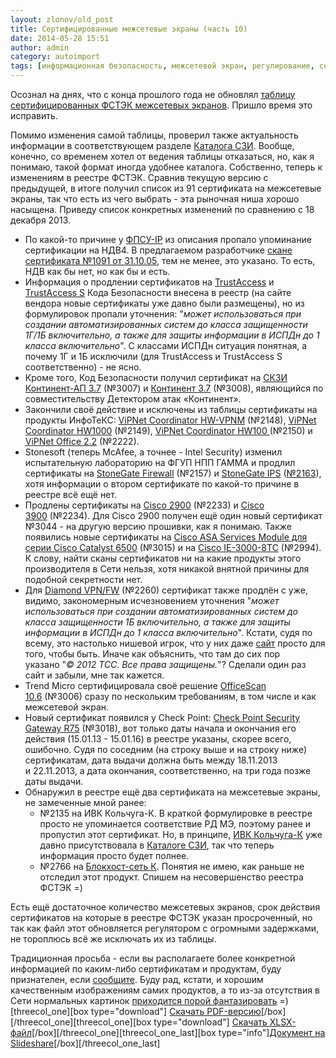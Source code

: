 ```yaml
---
layout: zlonov/old_post
title: Сертифицированные межсетевые экраны (часть 10)
date: 2014-05-28 15:51
author: admin
category: autoimport
tags: [информационная безопасность, межсетевой экран, регулирование, сертификация, СЗИ, ФСТЭК]
---
```

Осознал на днях, что с конца прошлого года не обновлял <a href="https://zlonov.ru/certified_firewalls/#table" target="_blank">таблицу сертифицированных ФСТЭК межсетевых экранов</a>. Пришло время это исправить.

Помимо изменения самой таблицы, проверил также актуальность информации в соответствующем разделе <a href="https://zlonov.ru/catalog/category/certified-firewalls/" target="_blank">Каталога СЗИ</a>. Вообще, конечно, со временем хотел от ведения таблицы отказаться, но, как я понимаю, такой формат иногда удобнее каталога. Собственно, теперь к изменениям в реестре ФСТЭК. Сравнив текущую версию с предыдущей, в итоге получил список из 91 сертификата на межсетевые экраны, так что есть из чего выбрать - эта рыночная ниша хорошо насыщена. Приведу список конкретных изменений по сравнению с 18 декабря 2013.

<ul>
    <li>По какой-то причине у <a href="https://zlonov.ru/catalog/certified-firewalls/фпсу-ip/" target="_blank">ФПСУ-IP</a> из описания пропало упоминание сертификации на НДВ4. В предлагаемом разработчике <a href="/assets/uploads/Сертификат-ФСТЭК-1091.jpg" target="_blank">скане сертификата №1091 от 31.10.05</a>, тем не менее, это указано. То есть, НДВ как бы нет, но как бы и есть.</li>
    <li>Информация о продлении сертификатов на <a href="https://zlonov.ru/catalog/certified-firewalls/trustaccess/" target="_blank">TrustAccess</a> и <a href="https://zlonov.ru/catalog/certified-firewalls/trustaccess-s/" target="_blank">TrustAccess S</a> Кода Безопасности внесена в реестр (на сайте вендора новые сертификаты уже давно были размещены), но из формулировок пропали уточнения: "<em>может использоваться при создании автоматизированных систем до класса защищенности 1Г/1Б включительно, а также для защиты информации в ИСПДн до 1 класса включительно</em>". С классами ИСПДн ситуация понятная, а почему 1Г и 1Б исключили (для TrustAccess и TrustAccess S соответственно) - не ясно.</li>
    <li>Кроме того, Код Безопасности получил сертификат на <a href="https://zlonov.ru/catalog/certified-firewalls/скзи-континент-ап-3-7/" target="_blank">СКЗИ Континент-АП 3.7</a> (№3007) и <a href="https://zlonov.ru/catalog/certified-firewalls/континент-3-7/" target="_blank">Континент 3.7</a> (№3008), являющийся по совместительству Детектором атак «Континент».</li>
    <li>Закончили своё действие и исключены из таблицы сертификаты на продукты ИнфоТеКС: <a href="https://zlonov.ru/catalog/certified-firewalls/vipnet-coordinator-hw-vpnm/" target="_blank">ViPNet Coordinator HW-VPNM</a> (№2148), <a href="https://zlonov.ru/catalog/certified-firewalls/vipnet-coordinator-hw1000/" target="_blank">ViPNet Coordinator HW1000</a> (№2149), <a href="https://zlonov.ru/catalog/certified-firewalls/vipnet-coordinator-hw100/" target="_blank">ViPNet Coordinator HW100 </a>(№2150) и <a href="https://zlonov.ru/catalog/certified-firewalls/vipnet-office-2-2/" target="_blank">ViPNet Office 2.2</a> (№2222).</li>
    <li>Stonesoft (теперь McAfee, а точнее - Intel Security) изменил испытательную лабораторию на ФГУП НПП ГАММА и продлил сертификаты на <a href="https://zlonov.ru/catalog/certified-firewalls/stonegate-firewall/" target="_blank">StoneGate Firewall</a> (№2157) и <a href="https://zlonov.ru/catalog/certified-firewalls/stonegate-ips/" target="_blank">StoneGate IPS</a> (<a href="/assets/uploads/Сертификат-ФСТЭК-2163.jpg" target="_blank">№2163</a>), хотя информации о втором сертификате по какой-то причине в реестре всё ещё нет.</li>
    <li>Продлены сертификаты на <a href="https://zlonov.ru/catalog/certified-firewalls/cisco-2900/">Cisco 2900</a> (№2233) и <a href="https://zlonov.ru/catalog/certified-firewalls/cisco-3900/">Cisco 3900</a> (№2234). Для Cisco 2900 получен ещё один новый сертификат №3044 - на другую версию прошивки, как я понимаю. Также появились новые сертификаты на <a href="https://zlonov.ru/catalog/certified-firewalls/cisco-asa-services-module-для-серии-cisco-catalyst-6500/" target="_blank">Cisco ASA Services Module для серии Cisco Catalyst 6500</a> (№3015) и на <a href="https://zlonov.ru/catalog/certified-firewalls/cisco-ie-3000-8tc/" target="_blank">Cisco IE-3000-8TC</a> (№2994). К слову, найти сканы сертификатов ни на какие продукты этого производителя в Сети нельзя, хотя никакой внятной причины для подобной секретности нет.</li>
    <li>Для <a href="https://zlonov.ru/catalog/certified-firewalls/diamond-vpnfw/">Diamond VPN/FW</a> (№2260) сертификат также продлён с уже, видимо, закономерным исчезновением уточнения "<em>может использоваться при создании автоматизированных систем до класса защищенности 1Б включительно, а также для защиты информации в ИСПДн до 1 класса включительно</em>". Кстати, судя по всему, это настолько нишевой игрок, что у них даже <a href="http://tssltd.ru" target="_blank">сайт</a> просто для того, чтобы быть. Иначе как объяснить, что там до сих пор указано "<em>© 2012 TCC. Все права защищены.</em>"? Сделали один раз сайт и забыли, мне так кажется.</li>
    <li>Trend Micro сертифицировала своё решение <a href="https://zlonov.ru/catalog/certified-firewalls/officescan/" target="_blank">OfficeScan 10.6</a> (№3006) сразу по нескольким требованиям, в том числе и как межсетевой экран.</li>
    <li>Новый сертификат появился у Check Point: <a href="https://zlonov.ru/catalog/certified-firewalls/check-point-security-gateway-r75/" target="_blank">Check Point Security Gateway R75</a> (№3018), вот только даты начала и окончания его действия (15.01.13 - 15.01.16) в реестре указаны, скорее всего, ошибочно. Судя по соседним (на строку выше и на строку ниже) сертификатам, дата выдачи должна быть между 18.11.2013 и 22.11.2013, а дата окончания, соответственно, на три года позже даты выдачи.</li>
    <li>Обнаружил в реестре ещё два сертификата на межсетевые экраны, не замеченные мной ранее:
<ul>
    <li>№2135 на ИВК Кольчуга-К. В краткой формулировке в реестре просто не упоминается соответствие РД МЭ, поэтому ранее и пропустил этот сертификат. Но, в принципе, <a href="https://zlonov.ru/catalog/certified-firewalls/ивк-кольчуга-к/" target="_blank">ИВК Кольчуга-К</a> уже давно присутствовала в <a href="https://zlonov.ru/catalog/" target="_blank">Каталоге СЗИ</a>, так что теперь информация просто будет полнее.</li>
    <li>№2766 на <a href="https://zlonov.ru/catalog/certified-firewalls/блокхост-сеть-к/" target="_blank">Блокхост-сеть К</a>. Понятия не имею, как раньше не отследил этот продукт. Спишем на несовершенство реестра ФСТЭК =)</li>
</ul>
</li>
</ul>

Есть ещё достаточное количество межсетевых экранов, срок действия сертификатов на которые в реестре ФСТЭК указан просроченный, но так как файл этот обновляется регулятором с огромными задержками, не тороплюсь всё же исключать их из таблицы.

Традиционная просьба - если вы располагаете более конкретной информацией по каким-либо сертификатам и продуктам, буду признателен, если <a href="https://zlonov.ru/contactme/" target="_blank">сообщите</a>. Буду рад, кстати, и хорошим качественным изображениям самих продуктов, а то из-за отсутствия в Сети нормальных картинок <a href="https://zlonov.ru/catalog/certified-ips/ручей-м/" target="_blank">приходится порой фантазировать</a> =)
[threecol_one][box type="download"] <a href="https://zlonov.ru/download/Сертифицированные-межсетевые-экраны.pdf" target="_blank">Скачать PDF-версию</a>[/box][/threecol_one][threecol_one][box type="download"] <a href="https://zlonov.ru/download/Сертифицированные-межсетевые-экраны.xlsx" target="_blank">Скачать XLSX-файл</a>[/box][/threecol_one][threecol_one_last][box type="info"]<a href="http://www.slideshare.net/zlonov/certified-information-protection-systems" target="_blank">Документ на Slideshare</a>[/box][/threecol_one_last]
